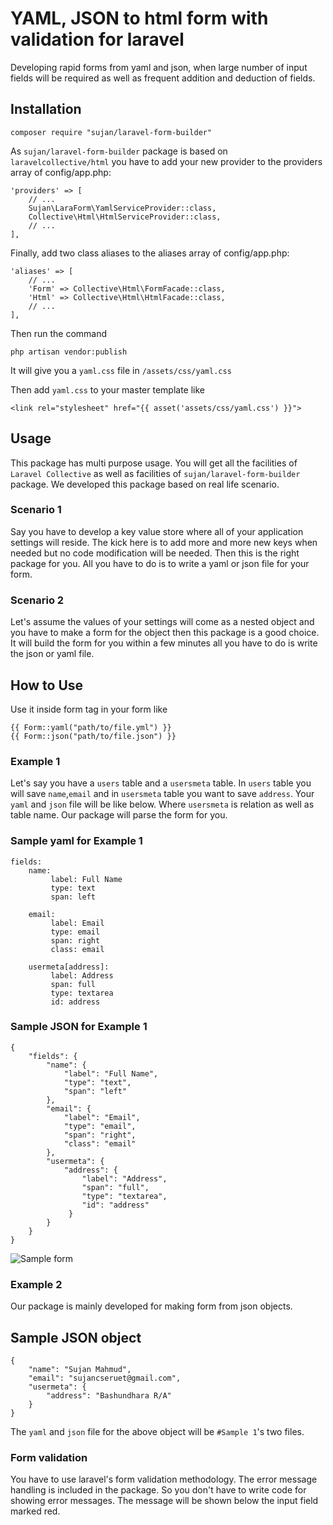 # YAML, JSON to html form with validation for laravel
Developing rapid forms from yaml and json, when large number of input fields will be required as well as frequent addition and deduction of fields.

## Installation
```
composer require "sujan/laravel-form-builder"
```

As `sujan/laravel-form-builder` package is based on `laravelcollective/html` you have to add your new provider to the providers array of config/app.php:

```
'providers' => [
    // ...
    Sujan\LaraForm\YamlServiceProvider::class,
    Collective\Html\HtmlServiceProvider::class,
    // ...
],
```

Finally, add two class aliases to the aliases array of config/app.php:

```
'aliases' => [
    // ...
    'Form' => Collective\Html\FormFacade::class,
    'Html' => Collective\Html\HtmlFacade::class,
    // ...
],
```

Then run the command
```
php artisan vendor:publish
```
It will give you a `yaml.css` file in `/assets/css/yaml.css`

Then add `yaml.css` to your master template like 
```
<link rel="stylesheet" href="{{ asset('assets/css/yaml.css') }}">
```

## Usage
This package has multi purpose usage. You will get all the facilities of `Laravel Collective` 
as well as facilities of `sujan/laravel-form-builder` package. We developed this package based on real life scenario.

### Scenario 1
Say you have to develop a key value store where all of your application settings will reside. 
The kick here is to add more and more new keys when needed but no code modification will be needed. 
Then this is the right package for you. All you have to do is to write a yaml or json file for your form.

### Scenario 2
Let's assume the values of your settings will come as a nested object and you have to make a form for 
the object then this package is a good choice. It will build the form for you within a few minutes all 
you have to do is write the json or yaml file. 

## How to Use

Use it inside form tag in your form like 
```
{{ Form::yaml("path/to/file.yml") }}
{{ Form::json("path/to/file.json") }}
```

### Example 1
Let's say you have a `users` table and a `usersmeta` table. 
In `users` table you will save `name`,`email` and in `usersmeta` table you want to save `address`. 
Your `yaml` and `json` file will be like below. Where `usersmeta` is relation as well as table name.
Our package will parse the form for you.

### Sample yaml for Example 1
```
fields:
    name:
         label: Full Name
         type: text
         span: left
           
    email:
         label: Email
         type: email
         span: right
         class: email
         
    usermeta[address]:
         label: Address
         span: full
         type: textarea
         id: address
```

### Sample JSON for Example 1
```
{
    "fields": {
        "name": {
            "label": "Full Name",
            "type": "text",
            "span": "left"
        },
        "email": {
            "label": "Email",
            "type": "email",
            "span": "right",
            "class": "email"
        },
        "usermeta": {
            "address": {
                "label": "Address",
                "span": "full",
                "type": "textarea",
                "id": "address"
             }
        }
    }
}
```

![Sample form](https://imgur.com/a/PCUfz)

### Example 2
Our package is mainly developed for making form from json objects. 

## Sample JSON object
```
{
    "name": "Sujan Mahmud",
    "email": "sujancseruet@gmail.com",
    "usermeta": {
        "address": "Bashundhara R/A"
    }
}
```

The `yaml` and `json` file for the above object will be `#Sample 1`'s two files.

### Form validation
You have to use laravel's form validation methodology. 
The error message handling is included in the package. 
So you don't have to write code for showing error messages. 
The message will be shown below the input field marked red.
